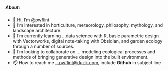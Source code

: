 ##### About:
- 👋 Hi, I’m @pwflint
- 👀 I’m interested in horticulture, meteorology, 
philosophy, mythology, and landscape architecture. 
- 📝 I’m currently learning ...data science with R, basic parametric design with Vectorworks, digital 
note-taking with Obsidian, and garden ecology through a number of sources. 
- 🌱 I’m looking to collaborate on ... modeling ecological processes and methods of bringing generative design into the built environment. 
- 📫 How to reach me ...pwflint@duck.com, include **Github** in subject line

<!---
pwflint/pwflint is a ✨ special ✨ repository because its `README.md` (this file) appears on your GitHub profile.
You can click the Preview link to take a look at your changes.
--->
